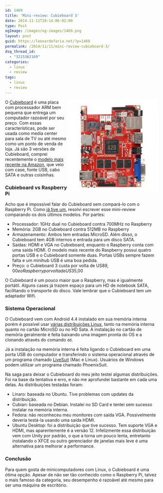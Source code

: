 ```yaml
---
id: 1469
title: 'Mini-review: Cubieboard 3'
date: 2014-11-11T20:14:06-02:00
type: Post
ogImage: /images/og-images/1469.png
layout: post
guid: https://leonardofaria.net/?p=1469
permalink: /2014/11/11/mini-review-cubieboard-3/
dsq_thread_id:
  - "3215362169"
categories:
  - linux
  - review
tags:
  - linux
  - review
---
```

<img src="/wp-content/uploads/2014/11/cubieboard1-300x300.jpg" alt="cubieboard" width="300" height="300" align="right" />O [Cubieboard](http://www.cubieboard.org) é uma placa com processador ARM bem pequena que entrega um computador razoável por seu preço. Com essas características, pode ser usada como media center para sala de TV ou até mesmo como um ponto de venda de loja. Já são 3 versões de Cubieboard, comprei recentemente o [modelo mais recente na Amazon](http://www.amazon.com/gp/product/B00GE4YP5C/), que veio com case, fonte USB, cabo SATA e outras coisinhas.

### Cubieboard vs Raspberry Pi

Acho que é impossível falar do Cubieboard sem compará-lo com o Raspberry Pi. Como [já tive um](https://leonardofaria.net/2012/12/30/raspberry-pi/), resolvi escrever esse mini-review comparando os dois últimos modelos. Por partes:

  * Processador: 1GHz dual no Cubieboard contra 700MHz no Raspberry
  * Memória: 2GB no Cubieboard contra 512MB no Raspberry
  * Armazenamento: Ambos tem entradas MicroSD. Além disso, o Cubieboard tem 4GB internos e entrada para um disco SATA.
  * Saídas: HDMI e VGA no Cubieboard, enquanto o Raspberry conta com uma saída HDMI. O modelo mais recente do Raspberry possui quatro portas USB e o Cubieboard somente duas. Portas USBs sempre fazem falta e um minihub USB é uma boa pedida.
  * Preço: o Cubieboard 3 custa por volta de US$89,00 e o Raspberry por volta de US$35,00

O Cubieboard é um pouco maior que o Raspberry, mas é igualmente portátil. Alguns cases já trazem espaço para um HD de notebook SATA, facilitando o transporte do disco. Vale lembrar que o Cubieboard tem um adaptador Wifi.

### Sistema Operacional

O Cubieboard vem com Android 4.4 instalado em sua memória interna porém é possível usar [várias distribuições Linux](http://dl.cubieboard.org/software/a20-cubietruck/), tanto na memória interna quanto no cartão MicroSD ou no HD Sata. A instalação no cartão de memória geralmente é feita baixando uma imagem pronta do OS e a clonando através do comando `dd`. 

Já a instalação na memória interna é feita ligando o Cubieboard em uma porta USB do computador e transferindo o sistema operacional através de um programa chamado [LiveSuit](http://cubieboard.org/download/) (Mac e Linux). Usuários de Windows podem utilizar um programa chamado PhoenixSuit.

Na saga para deixar o Cubieboard do meu jeito testei algumas distribuições. Foi na base da tentativa e erro, e não me aprofundei bastante em cada uma delas. As distribuições testadas foram:

  * Linaro: baseada no Ubuntu. Tive problemas com updates da distribuição.
  * Cubian: baseada no Debian. Instalei no SD Card e tentei sem sucesso instalar na memória interna.
  * Fedora: não reconheceu meu monitores com saída VGA. Possivelmente deveria testá-la usando uma saída HDMI.
  * Ubuntu Desktop: foi a distribuição que tive sucesso. Tem suporte VGA e HDMI, mas aparentemente é a versão 12. Infelizmente essa distribuição vem com Unity por padrão, o que a torna um pouco lenta, entretanto instalando o XFCE ou outro gerenciador de janelas mais leve é uma alternativa para melhorar a performance.

### Conclusão

Para quem gosta de minicomputadores com Linux, o Cubieboard é uma ótima opção. Apesar de não ser tão conhecido como o Raspberry Pi, talvez o mais famoso da categoria, seu desempenho é razoável até mesmo para ser uma máquina de escritório.
